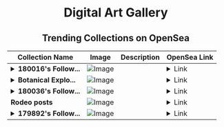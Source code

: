 <div align="center">

# Digital Art Gallery

## Trending Collections on OpenSea

| Collection Name                       | Image                                                                                     | Description                       | OpenSea Link                                                                                          |
|---------------------------------------|-------------------------------------------------------------------------------------------|-----------------------------------|--------------------------------------------------------------------------------------------------------|
| **<details><summary>180016's Follow...</summary>180016's Follower</details>** | ![Image](https://i.seadn.io/s/raw/files/19f9f090920392cc3650cbdf4361755b.png?w=500&auto=format?w=200&auto=format) |  | <details><summary>Link</summary>[180016's Follower](https://opensea.io/collection/180016-s-follower)</details> |
| **<details><summary>Botanical Explo...</summary>Botanical Explosion</details>** | ![Image](https://i.seadn.io/s/raw/files/df88184db1d6639d941ae5ba13869521.png?w=500&auto=format?w=200&auto=format) |  | <details><summary>Link</summary>[Botanical Explosion](https://opensea.io/collection/botanical-explosion)</details> |
| **<details><summary>180036's Follow...</summary>180036's Follower</details>** | ![Image](https://i.seadn.io/s/raw/files/19f9f090920392cc3650cbdf4361755b.png?w=500&auto=format?w=200&auto=format) |  | <details><summary>Link</summary>[180036's Follower](https://opensea.io/collection/180036-s-follower)</details> |
| **Rodeo posts** | ![Image](https://i.seadn.io/s/raw/files/e65938e93c15831d49754981680a7dc9.gif?w=500&auto=format?w=200&auto=format) |  | <details><summary>Link</summary>[Rodeo posts](https://opensea.io/collection/rodeo-posts-1566)</details> |
| **<details><summary>179892's Follow...</summary>179892's Follower</details>** | ![Image](https://i.seadn.io/s/raw/files/19f9f090920392cc3650cbdf4361755b.png?w=500&auto=format?w=200&auto=format) |  | <details><summary>Link</summary>[179892's Follower](https://opensea.io/collection/179892-s-follower)</details> |

</div>